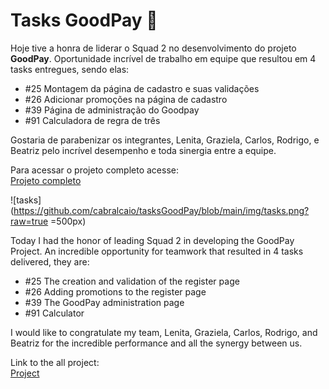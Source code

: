 ﻿# Tasks GoodPay 💸



Hoje tive a honra de liderar o Squad 2 no desenvolvimento do projeto **GoodPay**. Oportunidade incrível de trabalho em equipe que resultou em 4 tasks entregues, sendo elas:  
  

 - #25 Montagem da página de cadastro e suas validações  
 -  #26 Adicionar promoções na página de cadastro  
 -  #39 Página de administração do Goodpay  
 -  #91 Calculadora de regra de três

  
Gostaria de parabenizar os integrantes, Lenita, Graziela, Carlos, Rodrigo, e Beatriz pelo incrível desempenho e toda sinergia entre a equipe.  
  
Para acessar o projeto completo acesse:  
[Projeto completo](https://github.com/jose-almir/goodpay)

![tasks](https://github.com/cabralcaio/tasksGoodPay/blob/main/img/tasks.png?raw=true =500px)
  
Today I had the honor of leading Squad 2 in developing the GoodPay Project. An incredible opportunity for teamwork that resulted in 4 tasks delivered, they are:  
  
- #25 The creation and validation of the register page  
- #26 Adding promotions to the register page  
- #39 The GoodPay administration page  
- #91 Calculator  
  
I would like to congratulate my team, Lenita, Graziela, Carlos, Rodrigo, and Beatriz for the incredible performance and all the synergy between us.  
  
Link to the all project:  
[Project](https://github.com/jose-almir/goodpay)

